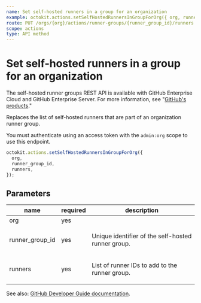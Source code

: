 ```yaml
---
name: Set self-hosted runners in a group for an organization
example: octokit.actions.setSelfHostedRunnersInGroupForOrg({ org, runner_group_id, runners })
route: PUT /orgs/{org}/actions/runner-groups/{runner_group_id}/runners
scope: actions
type: API method
---
```


# Set self-hosted runners in a group for an organization

The self-hosted runner groups REST API is available with GitHub Enterprise Cloud and GitHub Enterprise Server. For more information, see "[GitHub's products](https://docs.github.com/github/getting-started-with-github/githubs-products)."

Replaces the list of self-hosted runners that are part of an organization runner group.

You must authenticate using an access token with the `admin:org` scope to use this endpoint.

```js
octokit.actions.setSelfHostedRunnersInGroupForOrg({
  org,
  runner_group_id,
  runners,
});
```

## Parameters

<table>
  <thead>
    <tr>
      <th>name</th>
      <th>required</th>
      <th>description</th>
    </tr>
  </thead>
  <tbody>
    <tr><td>org</td><td>yes</td><td>

</td></tr>
<tr><td>runner_group_id</td><td>yes</td><td>

Unique identifier of the self-hosted runner group.

</td></tr>
<tr><td>runners</td><td>yes</td><td>

List of runner IDs to add to the runner group.

</td></tr>
  </tbody>
</table>

See also: [GitHub Developer Guide documentation](https://developer.github.com/v3/actions/sef-hosted-runner-groups/#set-self-hosted-runners-in-a-group-for-an-organization).
